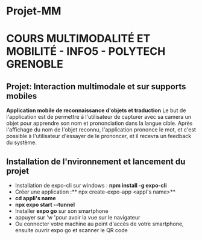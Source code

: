 # Projet-MM

# COURS MULTIMODALITÉ ET MOBILITÉ - INFO5 - POLYTECH GRENOBLE

## Projet: Interaction multimodale et sur supports mobiles

**Application mobile de reconnaissance d'objets et traduction**
Le but de l'application est de permettre à l'utilisateur de capturer avec sa camera un objet pour apprendre son nom et prononciation dans la langue cible. Après l'affichage du nom de l'objet reconnu, l'application prononce le mot, et c'est possible à l'utilisateur d'essayer de le prononcer, et il recevra un feedback du système.



## Installation de l'nvironnement et lancement du projet 

- Installation de expo-cli sur windows  :  **npm install -g expo-cli**
- Créer une application :** npx create-expo-app <appl's name>**
- **cd appli's name**
-  **npx expo start --tunnel**
- Installer **expo go** sur son smartphone
- appuyer sur 'w 'pour avoir la vue sur le navigateur
- Ou connecter votre machine au point d'accès de votre smartphone, ensuite ouvrir expo go et scanner le QR code
